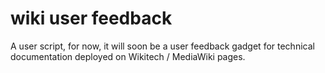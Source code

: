 # wiki user feedback

A user script, for now, it will soon be a user feedback gadget for technical documentation deployed on Wikitech / MediaWiki pages.
